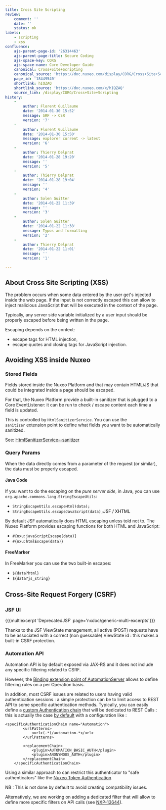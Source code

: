 ```yaml
---
title: Cross Site Scripting
review:
    comment: ''
    date: ''
    status: ok
labels:
    - scripting
    - xss
confluence:
    ajs-parent-page-id: '26314463'
    ajs-parent-page-title: Secure Coding
    ajs-space-key: CORG
    ajs-space-name: Core Developer Guide
    canonical: Cross+Site+Scripting
    canonical_source: 'https://doc.nuxeo.com/display/CORG/Cross+Site+Scripting'
    page_id: '18449540'
    shortlink: hIQZAQ
    shortlink_source: 'https://doc.nuxeo.com/x/hIQZAQ'
    source_link: /display/CORG/Cross+Site+Scripting
history:
    -
        author: Florent Guillaume
        date: '2014-01-30 15:52'
        message: SRF -> CSR
        version: '7'
    -
        author: Florent Guillaume
        date: '2014-01-30 15:50'
        message: explorer current -> latest
        version: '6'
    -
        author: Thierry Delprat
        date: '2014-01-28 19:20'
        message: ''
        version: '5'
    -
        author: Thierry Delprat
        date: '2014-01-28 19:04'
        message: ''
        version: '4'
    -
        author: Solen Guitter
        date: '2014-01-22 11:39'
        message: ''
        version: '3'
    -
        author: Solen Guitter
        date: '2014-01-22 11:38'
        message: Typos and formatting
        version: '2'
    -
        author: Thierry Delprat
        date: '2014-01-22 11:01'
        message: ''
        version: '1'

---
```

## About Cross Site Scripting (XSS)

The problem occurs when some data entered by the user get's injected inside the web page. If the input is not correctly escaped this can allow to inject malicious JavaScript that will be executed in the context of the page.

Typically, any server side variable initialized by a user input should be properly escaped before being written in the page.

Escaping depends on the context:

*   escape tags for HTML injection,
*   escape quotes and closing tags for JavaScript injection.

## Avoiding XSS inside Nuxeo

### Stored Fields

Fields stored inside the Nuxeo Platform and that may contain HTML/JS that could be integrated inside a page should be escaped.

For that, the Nuxeo Platform provide a built-in sanitizer that is plugged to a Core EventListener: it can be run to check / escape content each time a field is updated.

This is controlled by `HtmlSanitizerService`. You can use the `sanitizer`&nbsp;extension point to define what fields you want to be automatically sanitized.

See:&nbsp;[HtmlSanitizerService--sanitizer](http://explorer.nuxeo.org/nuxeo/site/distribution/latest/viewExtensionPoint/org.nuxeo.ecm.platform.htmlsanitizer.HtmlSanitizerService--sanitizer)

### Query Params

When the data directly comes from a parameter of the request (or similar), the data must be properly escaped.

#### Java Code

If you want to do the escaping on the _pure server side_, in Java, you can use `org.apache.commons.lang.StringEscapeUtils`:

*   `StringEscapeUtils.escapeHtml(data);`
*   `StringEscapeUtils.escapeJavaScript(data);`<span style="color: rgb(0,0,0);">JSF / XHTML</span>

By default JSF automatically does HTML escaping unless told not to. The Nuxeo Platform provides escaping functions for both HTML and JavaScript:

*   `#{nxu:javaScriptEscape(data)}`
*   `#{nxu:htmlEscape(data)}`

#### FreeMarker

In FreeMarker you can use the two built-in escapes:

*   `${data?html}`
*   `${data?js_string}`

## Cross-Site Request Forgery (<span style="line-height: 1.5;">CSRF)</span>

### JSF UI&nbsp;

{{{multiexcerpt 'DeprecatedJSF' page='nxdoc/generic-multi-excerpts'}}}

Thanks to the JSF ViewState management, all active (POST) requests have to be associated with a correct (non guessable) ViewState id : this makes a built-in CSRF protection.

### Automation API

Automation API is by default exposed via JAX-RS and it does not include any specific filtering related to CSRF.

However, the&nbsp;[Binding extension point of AutomationServer](http://explorer.nuxeo.org/nuxeo/site/distribution/current/viewExtensionPoint/org.nuxeo.ecm.automation.server.AutomationServer--bindings) allows to define filtering rules on a per Operation basis.

In addition, most CSRF issues are related to users having valid authentication sessions : a simple protection can be to limit access to REST API to some specific authentication methods.
Typically, you can easily define a [custom Authentication chain](http://explorer.nuxeo.org/nuxeo/site/distribution/current/viewExtensionPoint/org.nuxeo.ecm.platform.ui.web.auth.service.PluggableAuthenticationService--specificChains) that will be dedicated to REST Calls : this is actually the case [by default](http://explorer.nuxeo.org/nuxeo/site/distribution/current/viewContribution/org.nuxeo.ecm.automation.server.auth.config--specificChains) with a configuration like : &nbsp;

```
<specificAuthenticationChain name="Automation">
        <urlPatterns>
            <url>(.*)/automation.*</url>
        </urlPatterns>

        <replacementChain>
            <plugin>AUTOMATION_BASIC_AUTH</plugin>
            <plugin>ANONYMOUS_AUTH</plugin>
        </replacementChain>
    </specificAuthenticationChain>
```

Using a similar approach to can restrict this authenticator to "safe authenticators" like the [Nuxeo Token Authentication](https://github.com/nuxeo/nuxeo-platform-login/tree/master/nuxeo-platform-login-token).

NB : This is not done by default to avoid creating compatibility issues.

Alternatively, we are working on adding a dedicated filter that will allow to define more specific filters on API calls (see [NXP-13644](https://jira.nuxeo.com/browse/NXP-13644)).

&nbsp;

&nbsp;

&nbsp;

&nbsp;

&nbsp;

&nbsp;

&nbsp;

&nbsp;

&nbsp;

&nbsp;
